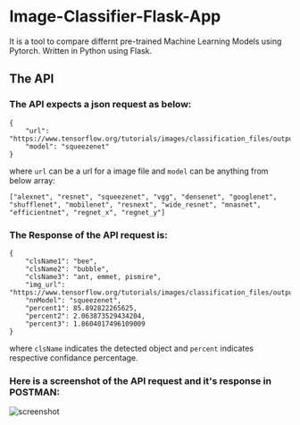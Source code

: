 # Image-Classifier-Flask-App

It is a tool to compare differnt pre-trained Machine Learning Models using Pytorch.
Written in Python using Flask.

## The API

### The API expects a json request as below:
```
{
    "url": "https://www.tensorflow.org/tutorials/images/classification_files/output_N1loMlbYHeiJ_0.png",
    "model": "squeezenet"
}
```

where `url` can be a url for a image file and `model` can be anything from below array:
```
["alexnet", "resnet", "squeezenet", "vgg", "densenet", "googlenet", "shufflenet", "mobilenet", "resnext", "wide_resnet", "mnasnet", "efficientnet", "regnet_x", "regnet_y"]
```
### The Response of the API request is:
```
{
    "clsName1": "bee",
    "clsName2": "bubble",
    "clsName3": "ant, emmet, pismire",
    "img_url": "https://www.tensorflow.org/tutorials/images/classification_files/output_N1loMlbYHeiJ_0.png",
    "nnModel": "squeezenet",
    "percent1": 85.892822265625,
    "percent2": 2.063873529434204,
    "percent3": 1.8604017496109009
}
```
where `clsName` indicates the detected object and `percent` indicates respective confidance percentage.

### Here is a screenshot of the API request and it's response in POSTMAN:
![screenshot](https://i.imgur.com/XxzQZ33.png)